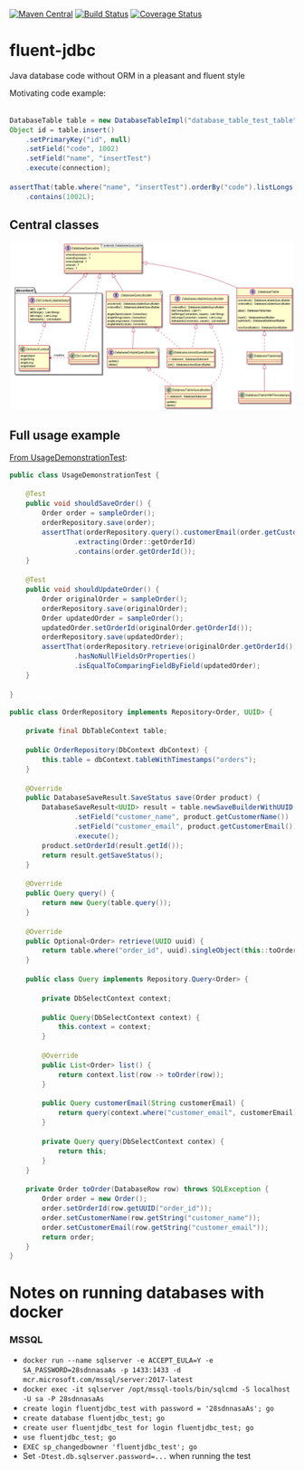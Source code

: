 [![Maven Central](https://maven-badges.herokuapp.com/maven-central/io.github.jhannes/fluent-jdbc/badge.svg)](https://maven-badges.herokuapp.com/maven-central/io.github.jhannes/fluent-jdbc)
[![Build Status](https://travis-ci.org/jhannes/fluent-jdbc.png)](https://travis-ci.org/jhannes/fluent-jdbc)
[![Coverage Status](https://coveralls.io/repos/github/jhannes/fluent-jdbc/badge.svg?branch=master)](https://coveralls.io/github/jhannes/fluent-jdbc?branch=master)

# fluent-jdbc
Java database code without ORM in a pleasant and fluent style

Motivating code example:

```java

DatabaseTable table = new DatabaseTableImpl("database_table_test_table");
Object id = table.insert()
    .setPrimaryKey("id", null)
    .setField("code", 1002)
    .setField("name", "insertTest")
    .execute(connection);

assertThat(table.where("name", "insertTest").orderBy("code").listLongs(connection, "code"))
    .contains(1002L);

```

## Central classes

![Class diagram](doc/classes.png)


## Full usage example

[From UsageDemonstrationTest](https://github.com/jhannes/fluent-jdbc/blob/master/src/test/java/org/fluentjdbc/usage/context/UsageDemonstrationTest.java):

```java
public class UsageDemonstrationTest {

    @Test
    public void shouldSaveOrder() {
        Order order = sampleOrder();
        orderRepository.save(order);
        assertThat(orderRepository.query().customerEmail(order.getCustomerEmail()).list())
                .extracting(Order::getOrderId)
                .contains(order.getOrderId());
    }

    @Test
    public void shouldUpdateOrder() {
        Order originalOrder = sampleOrder();
        orderRepository.save(originalOrder);
        Order updatedOrder = sampleOrder();
        updatedOrder.setOrderId(originalOrder.getOrderId());
        orderRepository.save(updatedOrder);
        assertThat(orderRepository.retrieve(originalOrder.getOrderId()))
                .hasNoNullFieldsOrProperties()
                .isEqualToComparingFieldByField(updatedOrder);
    }

}
```

```java
public class OrderRepository implements Repository<Order, UUID> {

    private final DbTableContext table;

    public OrderRepository(DbContext dbContext) {
        this.table = dbContext.tableWithTimestamps("orders");
    }

    @Override
    public DatabaseSaveResult.SaveStatus save(Order product) {
        DatabaseSaveResult<UUID> result = table.newSaveBuilderWithUUID("order_id", product.getOrderId())
                .setField("customer_name", product.getCustomerName())
                .setField("customer_email", product.getCustomerEmail())
                .execute();
        product.setOrderId(result.getId());
        return result.getSaveStatus();
    }

    @Override
    public Query query() {
        return new Query(table.query());
    }

    @Override
    public Optional<Order> retrieve(UUID uuid) {
        return table.where("order_id", uuid).singleObject(this::toOrder);
    }

    public class Query implements Repository.Query<Order> {

        private DbSelectContext context;

        public Query(DbSelectContext context) {
            this.context = context;
        }

        @Override
        public List<Order> list() {
            return context.list(row -> toOrder(row));
        }

        public Query customerEmail(String customerEmail) {
            return query(context.where("customer_email", customerEmail));
        }

        private Query query(DbSelectContext contex) {
            return this;
        }
    }

    private Order toOrder(DatabaseRow row) throws SQLException {
        Order order = new Order();
        order.setOrderId(row.getUUID("order_id"));
        order.setCustomerName(row.getString("customer_name"));
        order.setCustomerEmail(row.getString("customer_email"));
        return order;
    }
}
```


# Notes on running databases with docker

### MSSQL

* `docker run --name sqlserver -e ACCEPT_EULA=Y -e SA_PASSWORD=28sdnnasaAs -p 1433:1433 -d mcr.microsoft.com/mssql/server:2017-latest`
* `docker exec -it sqlserver /opt/mssql-tools/bin/sqlcmd -S localhost -U sa -P 28sdnnasaAs`
* `create login fluentjdbc_test with password = '28sdnnasaAs'; go`
* `create database fluentjdbc_test; go`
* `create user fluentjdbc_test for login fluentjdbc_test; go`
* `use fluentjdbc_test; go`
* `EXEC sp_changedbowner 'fluentjdbc_test'; go`
* Set `-Dtest.db.sqlserver.password=...` when running the test
